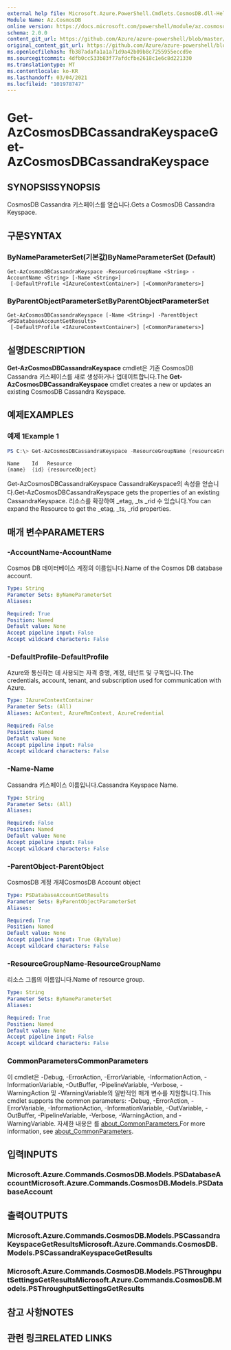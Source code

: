 ```yaml
---
external help file: Microsoft.Azure.PowerShell.Cmdlets.CosmosDB.dll-Help.xml
Module Name: Az.CosmosDB
online version: https://docs.microsoft.com/powershell/module/az.cosmosdb/get-azcosmosdbcassandrakeyspace
schema: 2.0.0
content_git_url: https://github.com/Azure/azure-powershell/blob/master/src/CosmosDB/CosmosDB/help/Get-AzCosmosDBCassandraKeyspace.md
original_content_git_url: https://github.com/Azure/azure-powershell/blob/master/src/CosmosDB/CosmosDB/help/Get-AzCosmosDBCassandraKeyspace.md
ms.openlocfilehash: fb387adafa1a1a71d9a42b09b8c7255955eccd9e
ms.sourcegitcommit: 4dfb0cc533b83f77afdcfbe2618c1e6c8d221330
ms.translationtype: MT
ms.contentlocale: ko-KR
ms.lasthandoff: 03/04/2021
ms.locfileid: "101978747"
---
```

# <span data-ttu-id="9805a-101">Get-AzCosmosDBCassandraKeyspace</span><span class="sxs-lookup"><span data-stu-id="9805a-101">Get-AzCosmosDBCassandraKeyspace</span></span>

## <span data-ttu-id="9805a-102">SYNOPSIS</span><span class="sxs-lookup"><span data-stu-id="9805a-102">SYNOPSIS</span></span>
<span data-ttu-id="9805a-103">CosmosDB Cassandra 키스페이스를 얻습니다.</span><span class="sxs-lookup"><span data-stu-id="9805a-103">Gets a CosmosDB Cassandra Keyspace.</span></span>

## <span data-ttu-id="9805a-104">구문</span><span class="sxs-lookup"><span data-stu-id="9805a-104">SYNTAX</span></span>

### <span data-ttu-id="9805a-105">ByNameParameterSet(기본값)</span><span class="sxs-lookup"><span data-stu-id="9805a-105">ByNameParameterSet (Default)</span></span>
```
Get-AzCosmosDBCassandraKeyspace -ResourceGroupName <String> -AccountName <String> [-Name <String>]
 [-DefaultProfile <IAzureContextContainer>] [<CommonParameters>]
```

### <span data-ttu-id="9805a-106">ByParentObjectParameterSet</span><span class="sxs-lookup"><span data-stu-id="9805a-106">ByParentObjectParameterSet</span></span>
```
Get-AzCosmosDBCassandraKeyspace [-Name <String>] -ParentObject <PSDatabaseAccountGetResults>
 [-DefaultProfile <IAzureContextContainer>] [<CommonParameters>]
```

## <span data-ttu-id="9805a-107">설명</span><span class="sxs-lookup"><span data-stu-id="9805a-107">DESCRIPTION</span></span>
<span data-ttu-id="9805a-108">**Get-AzCosmosDBCassandraKeyspace** cmdlet은 기존 CosmosDB Cassandra 키스페이스를 새로 생성하거나 업데이트합니다.</span><span class="sxs-lookup"><span data-stu-id="9805a-108">The **Get-AzCosmosDBCassandraKeyspace** cmdlet creates a new or updates an existing CosmosDB Cassandra Keyspace.</span></span>

## <span data-ttu-id="9805a-109">예제</span><span class="sxs-lookup"><span data-stu-id="9805a-109">EXAMPLES</span></span>

### <span data-ttu-id="9805a-110">예제 1</span><span class="sxs-lookup"><span data-stu-id="9805a-110">Example 1</span></span>
```powershell
PS C:\> Get-AzCosmosDBCassandraKeyspace -ResourceGroupName {resourceGroupName} -AccountName {accountName} -Name {name}

Name    Id   Resource
{name}  {id} {resourceObject}
```

<span data-ttu-id="9805a-111">Get-AzCosmosDBCassandraKeyspace CassandraKeyspace의 속성을 얻습니다.</span><span class="sxs-lookup"><span data-stu-id="9805a-111">Get-AzCosmosDBCassandraKeyspace gets the properties of an existing CassandraKeyspace.</span></span> <span data-ttu-id="9805a-112">리소스를 확장하여 _etag, _ts _rid 수 있습니다.</span><span class="sxs-lookup"><span data-stu-id="9805a-112">You can expand the Resource to get the _etag, _ts, _rid properties.</span></span>

## <span data-ttu-id="9805a-113">매개 변수</span><span class="sxs-lookup"><span data-stu-id="9805a-113">PARAMETERS</span></span>

### <span data-ttu-id="9805a-114">-AccountName</span><span class="sxs-lookup"><span data-stu-id="9805a-114">-AccountName</span></span>
<span data-ttu-id="9805a-115">Cosmos DB 데이터베이스 계정의 이름입니다.</span><span class="sxs-lookup"><span data-stu-id="9805a-115">Name of the Cosmos DB database account.</span></span>

```yaml
Type: String
Parameter Sets: ByNameParameterSet
Aliases:

Required: True
Position: Named
Default value: None
Accept pipeline input: False
Accept wildcard characters: False
```

### <span data-ttu-id="9805a-116">-DefaultProfile</span><span class="sxs-lookup"><span data-stu-id="9805a-116">-DefaultProfile</span></span>
<span data-ttu-id="9805a-117">Azure와 통신하는 데 사용되는 자격 증명, 계정, 테넌트 및 구독입니다.</span><span class="sxs-lookup"><span data-stu-id="9805a-117">The credentials, account, tenant, and subscription used for communication with Azure.</span></span>

```yaml
Type: IAzureContextContainer
Parameter Sets: (All)
Aliases: AzContext, AzureRmContext, AzureCredential

Required: False
Position: Named
Default value: None
Accept pipeline input: False
Accept wildcard characters: False
```

### <span data-ttu-id="9805a-118">-Name</span><span class="sxs-lookup"><span data-stu-id="9805a-118">-Name</span></span>
<span data-ttu-id="9805a-119">Cassandra 키스페이스 이름입니다.</span><span class="sxs-lookup"><span data-stu-id="9805a-119">Cassandra Keyspace Name.</span></span>

```yaml
Type: String
Parameter Sets: (All)
Aliases:

Required: False
Position: Named
Default value: None
Accept pipeline input: False
Accept wildcard characters: False
```

### <span data-ttu-id="9805a-120">-ParentObject</span><span class="sxs-lookup"><span data-stu-id="9805a-120">-ParentObject</span></span>
<span data-ttu-id="9805a-121">CosmosDB 계정 개체</span><span class="sxs-lookup"><span data-stu-id="9805a-121">CosmosDB Account object</span></span>

```yaml
Type: PSDatabaseAccountGetResults
Parameter Sets: ByParentObjectParameterSet
Aliases:

Required: True
Position: Named
Default value: None
Accept pipeline input: True (ByValue)
Accept wildcard characters: False
```

### <span data-ttu-id="9805a-122">-ResourceGroupName</span><span class="sxs-lookup"><span data-stu-id="9805a-122">-ResourceGroupName</span></span>
<span data-ttu-id="9805a-123">리소스 그룹의 이름입니다.</span><span class="sxs-lookup"><span data-stu-id="9805a-123">Name of resource group.</span></span>

```yaml
Type: String
Parameter Sets: ByNameParameterSet
Aliases:

Required: True
Position: Named
Default value: None
Accept pipeline input: False
Accept wildcard characters: False
```

### <span data-ttu-id="9805a-124">CommonParameters</span><span class="sxs-lookup"><span data-stu-id="9805a-124">CommonParameters</span></span>
<span data-ttu-id="9805a-125">이 cmdlet은 -Debug, -ErrorAction, -ErrorVariable, -InformationAction, -InformationVariable, -OutBuffer, -PipelineVariable, -Verbose, -WarningAction 및 -WarningVariable의 일반적인 매개 변수를 지원합니다.</span><span class="sxs-lookup"><span data-stu-id="9805a-125">This cmdlet supports the common parameters: -Debug, -ErrorAction, -ErrorVariable, -InformationAction, -InformationVariable, -OutVariable, -OutBuffer, -PipelineVariable, -Verbose, -WarningAction, and -WarningVariable.</span></span> <span data-ttu-id="9805a-126">자세한 내용은 를 [about_CommonParameters.](http://go.microsoft.com/fwlink/?LinkID=113216)</span><span class="sxs-lookup"><span data-stu-id="9805a-126">For more information, see [about_CommonParameters](http://go.microsoft.com/fwlink/?LinkID=113216).</span></span>

## <span data-ttu-id="9805a-127">입력</span><span class="sxs-lookup"><span data-stu-id="9805a-127">INPUTS</span></span>

### <span data-ttu-id="9805a-128">Microsoft.Azure.Commands.CosmosDB.Models.PSDatabaseAccount</span><span class="sxs-lookup"><span data-stu-id="9805a-128">Microsoft.Azure.Commands.CosmosDB.Models.PSDatabaseAccount</span></span>

## <span data-ttu-id="9805a-129">출력</span><span class="sxs-lookup"><span data-stu-id="9805a-129">OUTPUTS</span></span>

### <span data-ttu-id="9805a-130">Microsoft.Azure.Commands.CosmosDB.Models.PSCassandraKeyspaceGetResults</span><span class="sxs-lookup"><span data-stu-id="9805a-130">Microsoft.Azure.Commands.CosmosDB.Models.PSCassandraKeyspaceGetResults</span></span>

### <span data-ttu-id="9805a-131">Microsoft.Azure.Commands.CosmosDB.Models.PSThroughputSettingsGetResults</span><span class="sxs-lookup"><span data-stu-id="9805a-131">Microsoft.Azure.Commands.CosmosDB.Models.PSThroughputSettingsGetResults</span></span>

## <span data-ttu-id="9805a-132">참고 사항</span><span class="sxs-lookup"><span data-stu-id="9805a-132">NOTES</span></span>

## <span data-ttu-id="9805a-133">관련 링크</span><span class="sxs-lookup"><span data-stu-id="9805a-133">RELATED LINKS</span></span>
